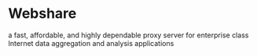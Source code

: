 # Webshare
a fast, affordable, and highly dependable proxy server for enterprise class Internet data aggregation and analysis applications
